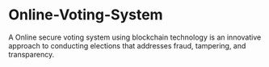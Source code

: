 # Online-Voting-System
A Online secure voting system using blockchain technology is an innovative approach to conducting elections that addresses fraud, tampering, and transparency.
